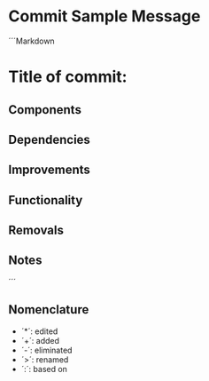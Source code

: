 # Commit Sample Message

´´´Markdown
# Title of commit:

## Components
## Dependencies
## Improvements
## Functionality
## Removals
## Notes

´´´

## Nomenclature

- ´*´: edited 
- ´+´: added
- ´-´: eliminated
- ´>´: renamed
- ´:´: based on